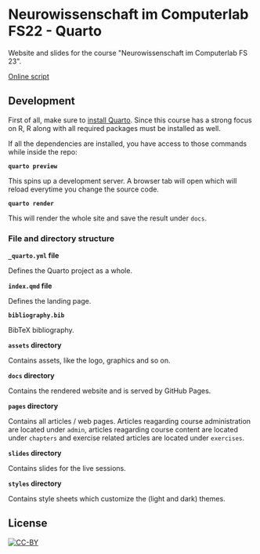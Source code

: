 # Neurowissenschaft im Computerlab FS22 - Quarto

Website and slides for the course "Neurowissenschaft im Computerlab FS 23".

[Online script](https://awellis.github.io/neuroscicomplabFS23/)


## Development

First of all, make sure to [install Quarto][4]. Since this course has a strong focus on R, R along with all required packages must be installed as well.

If all the dependencies are installed, you have access to those commands while inside the repo:

**`quarto preview`**

This spins up a development server. A browser tab will open which will reload everytime you change the source code.

**`quarto render`**

This will render the whole site and save the result under `docs`.

### File and directory structure

**`_quarto.yml` file**

Defines the Quarto project as a whole.

**`index.qmd` file**

Defines the landing page.

**`bibliography.bib`**

BibTeX bibliography.

**`assets` directory**

Contains assets, like the logo, graphics and so on.

**`docs` directory**

Contains the rendered website and is served by GitHub Pages.

**`pages` directory**

Contains all articles / web pages. Articles reagarding course administration are located under `admin`, articles reagarding course content are located under `chapters` and exercise related articles are located under `exercises`.

**`slides` directory**

Contains slides for the live sessions.

**`styles` directory**

Contains style sheets which customize the (light and dark) themes.

## License

[![CC-BY](https://i.creativecommons.org/l/by/4.0/88x31.png)](https://creativecommons.org/licenses/by/4.0/)

[1]: https://github.com/awellis/neuroscicomplabFS23
[2]: https://pkgs.rstudio.com/distill/
[3]: https://quarto.org/
[4]: https://quarto.org/docs/get-started/
